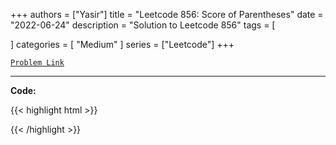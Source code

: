 
+++
authors = ["Yasir"]
title = "Leetcode 856: Score of Parentheses"
date = "2022-06-24"
description = "Solution to Leetcode 856"
tags = [
    
]
categories = [
    "Medium"
]
series = ["Leetcode"]
+++



[`Problem Link`](https://leetcode.com/problems/score-of-parentheses/description/)

---

**Code:**

{{< highlight html >}}

{{< /highlight >}}

